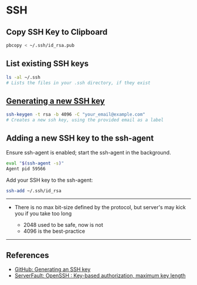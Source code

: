 # SSH

## Copy SSH Key to Clipboard

```sh
pbcopy < ~/.ssh/id_rsa.pub
```

## List existing SSH keys

```sh
ls -al ~/.ssh
# Lists the files in your .ssh directory, if they exist
```

## [Generating a new SSH key](https://help.github.com/articles/generating-a-new-ssh-key)

```sh
ssh-keygen -t rsa -b 4096 -C "your_email@example.com"
# Creates a new ssh key, using the provided email as a label
```

## Adding a new SSH key to the ssh-agent

Ensure ssh-agent is enabled; start the ssh-agent in the background.

```sh
eval "$(ssh-agent -s)"
Agent pid 59566
```

Add your SSH key to the ssh-agent:

```sh
ssh-add ~/.ssh/id_rsa
```

---

-   There is no max bit-size defined by the protocol, but server's may kick you if you take too long

    -   2048 used to be safe, now is not
    -   4096 is the best-practice

---

## References

-   [GitHub: Generating an SSH key](https://help.github.com/articles/generating-an-ssh-key)
-   [ServerFault: OpenSSH : Key-based authorization, maximum key length](http://serverfault.com/questions/160268/openssh-key-based-authorization-maximum-key-length)
